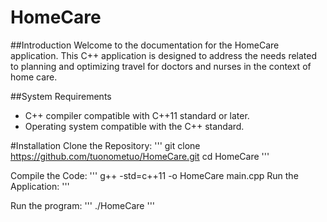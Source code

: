 # HomeCare
##Introduction
Welcome to the documentation for the HomeCare application. This C++ application is designed to address the needs related to planning and optimizing travel for doctors and nurses in the context of home care.

##System Requirements
- C++ compiler compatible with C++11 standard or later.
- Operating system compatible with the C++ standard.

#Installation
Clone the Repository:
    '''
    git clone https://github.com/tuonometuo/HomeCare.git
    cd HomeCare
    '''

Compile the Code:
    ''' 
    g++ -std=c++11 -o HomeCare main.cpp
    Run the Application:
    '''

Run the program:
    '''
    ./HomeCare
    '''
